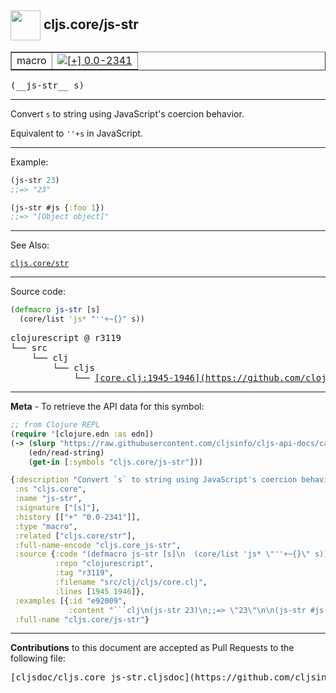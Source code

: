 ## <img width="48px" valign="middle" src="http://i.imgur.com/Hi20huC.png"> cljs.core/js-str

 <table border="1">
<tr>

<td>macro</td>
<td><a href="https://github.com/cljsinfo/cljs-api-docs/tree/0.0-2341"><img valign="middle" alt="[+] 0.0-2341" src="https://img.shields.io/badge/+-0.0--2341-lightgrey.svg"></a> </td>
</tr>
</table>

 <samp>
(__js-str__ s)<br>
</samp>

---

Convert `s` to string using JavaScript's coercion behavior.

Equivalent to `''+s` in JavaScript.

---

Example:

```clj
(js-str 23)
;;=> "23"

(js-str #js {:foo 1})
;;=> "[Object object]"
```

---

See Also:

[`cljs.core/str`](cljs.core_str.md)<br>

---


Source code:

```clj
(defmacro js-str [s]
  (core/list 'js* "''+~{}" s))
```

 <pre>
clojurescript @ r3119
└── src
    └── clj
        └── cljs
            └── <ins>[core.clj:1945-1946](https://github.com/clojure/clojurescript/blob/r3119/src/clj/cljs/core.clj#L1945-L1946)</ins>
</pre>


---

__Meta__ - To retrieve the API data for this symbol:

```clj
;; from Clojure REPL
(require '[clojure.edn :as edn])
(-> (slurp "https://raw.githubusercontent.com/cljsinfo/cljs-api-docs/catalog/cljs-api.edn")
    (edn/read-string)
    (get-in [:symbols "cljs.core/js-str"]))
```

```clj
{:description "Convert `s` to string using JavaScript's coercion behavior.\n\nEquivalent to `''+s` in JavaScript.",
 :ns "cljs.core",
 :name "js-str",
 :signature ["[s]"],
 :history [["+" "0.0-2341"]],
 :type "macro",
 :related ["cljs.core/str"],
 :full-name-encode "cljs.core_js-str",
 :source {:code "(defmacro js-str [s]\n  (core/list 'js* \"''+~{}\" s))",
          :repo "clojurescript",
          :tag "r3119",
          :filename "src/clj/cljs/core.clj",
          :lines [1945 1946]},
 :examples [{:id "e92009",
             :content "```clj\n(js-str 23)\n;;=> \"23\"\n\n(js-str #js {:foo 1})\n;;=> \"[Object object]\"\n```"}],
 :full-name "cljs.core/js-str"}

```

---

__Contributions__ to this document are accepted as Pull Requests to the following file:

 <pre>
[cljsdoc/cljs.core_js-str.cljsdoc](https://github.com/cljsinfo/cljs-api-docs/blob/master/cljsdoc/cljs.core_js-str.cljsdoc)
</pre>

